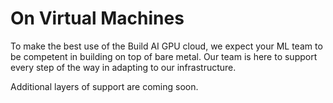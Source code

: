 # On Virtual Machines

To make the best use of the Build AI GPU cloud, we expect your ML team to be competent in building on top of bare metal. Our team is here to support every step of the way in adapting to our infrastructure.

Additional layers of support are coming soon.
